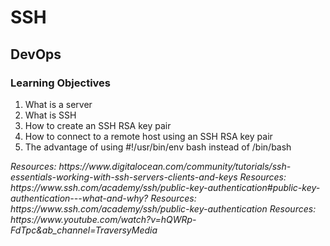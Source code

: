 <h1>SSH</h1>
<h2>DevOps</h2>
<h3>Learning Objectives</h3>
<ol>
<li>What is a server</li>
<li>What is SSH</li>
<li>How to create an SSH RSA key pair</li>
<li>How to connect to a remote host using an SSH RSA key pair</li>
<li>The advantage of using #!/usr/bin/env bash instead of /bin/bash</<li>
</ol>
<em>Resources: https://www.digitalocean.com/community/tutorials/ssh-essentials-working-with-ssh-servers-clients-and-keys</em>
<em>Resources: https://www.ssh.com/academy/ssh/public-key-authentication#public-key-authentication---what-and-why?</em>
<em> Resources: https://www.ssh.com/academy/ssh/public-key-authentication</em>
<em> Resources: https://www.youtube.com/watch?v=hQWRp-FdTpc&ab_channel=TraversyMedia</em>